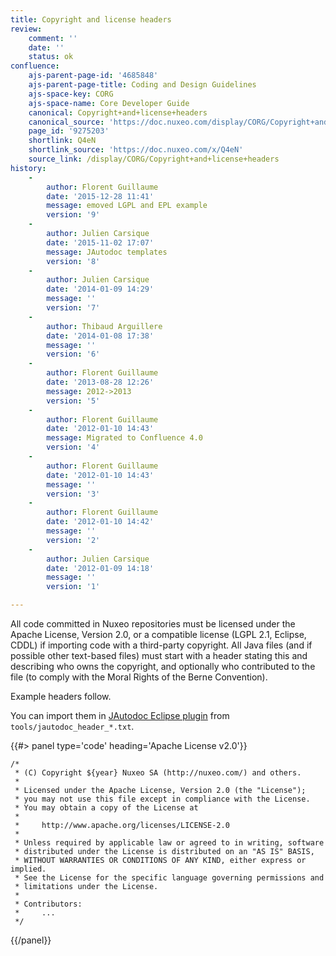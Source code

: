 ```yaml
---
title: Copyright and license headers
review:
    comment: ''
    date: ''
    status: ok
confluence:
    ajs-parent-page-id: '4685848'
    ajs-parent-page-title: Coding and Design Guidelines
    ajs-space-key: CORG
    ajs-space-name: Core Developer Guide
    canonical: Copyright+and+license+headers
    canonical_source: 'https://doc.nuxeo.com/display/CORG/Copyright+and+license+headers'
    page_id: '9275203'
    shortlink: Q4eN
    shortlink_source: 'https://doc.nuxeo.com/x/Q4eN'
    source_link: /display/CORG/Copyright+and+license+headers
history:
    - 
        author: Florent Guillaume
        date: '2015-12-28 11:41'
        message: emoved LGPL and EPL example
        version: '9'
    - 
        author: Julien Carsique
        date: '2015-11-02 17:07'
        message: JAutodoc templates
        version: '8'
    - 
        author: Julien Carsique
        date: '2014-01-09 14:29'
        message: ''
        version: '7'
    - 
        author: Thibaud Arguillere
        date: '2014-01-08 17:38'
        message: ''
        version: '6'
    - 
        author: Florent Guillaume
        date: '2013-08-28 12:26'
        message: 2012->2013
        version: '5'
    - 
        author: Florent Guillaume
        date: '2012-01-10 14:43'
        message: Migrated to Confluence 4.0
        version: '4'
    - 
        author: Florent Guillaume
        date: '2012-01-10 14:43'
        message: ''
        version: '3'
    - 
        author: Florent Guillaume
        date: '2012-01-10 14:42'
        message: ''
        version: '2'
    - 
        author: Julien Carsique
        date: '2012-01-09 14:18'
        message: ''
        version: '1'

---
```

All code committed in Nuxeo repositories must be licensed under the Apache License, Version 2.0,&nbsp;or a compatible license (LGPL 2.1, Eclipse, CDDL) if importing code with a third-party copyright.
All Java files (and if possible other text-based files) must start with a header stating this and describing who owns the copyright, and optionally who contributed to the file (to comply with the Moral Rights of the Berne Convention).

Example headers follow.

You can import them in [JAutodoc Eclipse plugin](http://jautodoc.sourceforge.net/) from `tools/jautodoc_header_*.txt`.

{{#> panel type='code' heading='Apache License v2.0'}}

```
/*
 * (C) Copyright ${year} Nuxeo SA (http://nuxeo.com/) and others.
 *
 * Licensed under the Apache License, Version 2.0 (the "License");
 * you may not use this file except in compliance with the License.
 * You may obtain a copy of the License at
 *
 *     http://www.apache.org/licenses/LICENSE-2.0
 *
 * Unless required by applicable law or agreed to in writing, software
 * distributed under the License is distributed on an "AS IS" BASIS,
 * WITHOUT WARRANTIES OR CONDITIONS OF ANY KIND, either express or implied.
 * See the License for the specific language governing permissions and
 * limitations under the License.
 * 
 * Contributors:
 *     ...
 */

```

{{/panel}}